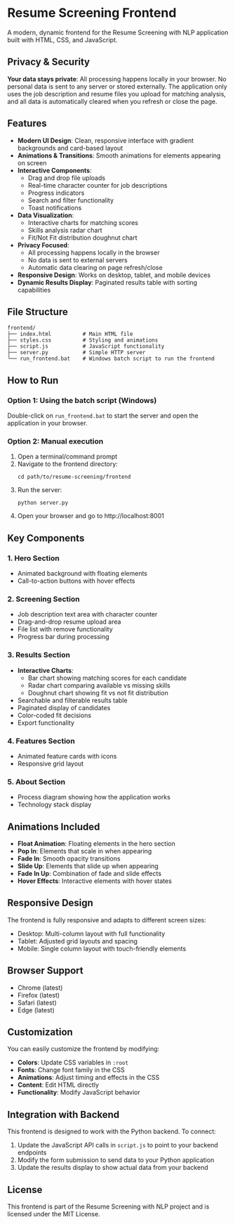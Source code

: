 # Resume Screening Frontend

A modern, dynamic frontend for the Resume Screening with NLP application built with HTML, CSS, and JavaScript.

## Privacy & Security

**Your data stays private**: All processing happens locally in your browser. No personal data is sent to any server or stored externally. The application only uses the job description and resume files you upload for matching analysis, and all data is automatically cleared when you refresh or close the page.

## Features

- **Modern UI Design**: Clean, responsive interface with gradient backgrounds and card-based layout
- **Animations & Transitions**: Smooth animations for elements appearing on screen
- **Interactive Components**: 
  - Drag and drop file uploads
  - Real-time character counter for job descriptions
  - Progress indicators
  - Search and filter functionality
  - Toast notifications
- **Data Visualization**: 
  - Interactive charts for matching scores
  - Skills analysis radar chart
  - Fit/Not Fit distribution doughnut chart
- **Privacy Focused**: 
  - All processing happens locally in the browser
  - No data is sent to external servers
  - Automatic data clearing on page refresh/close
- **Responsive Design**: Works on desktop, tablet, and mobile devices
- **Dynamic Results Display**: Paginated results table with sorting capabilities

## File Structure

```
frontend/
├── index.html          # Main HTML file
├── styles.css          # Styling and animations
├── script.js           # JavaScript functionality
├── server.py           # Simple HTTP server
└── run_frontend.bat    # Windows batch script to run the frontend
```

## How to Run

### Option 1: Using the batch script (Windows)
Double-click on `run_frontend.bat` to start the server and open the application in your browser.

### Option 2: Manual execution
1. Open a terminal/command prompt
2. Navigate to the frontend directory:
   ```
   cd path/to/resume-screening/frontend
   ```
3. Run the server:
   ```
   python server.py
   ```
4. Open your browser and go to http://localhost:8001

## Key Components

### 1. Hero Section
- Animated background with floating elements
- Call-to-action buttons with hover effects

### 2. Screening Section
- Job description text area with character counter
- Drag-and-drop resume upload area
- File list with remove functionality
- Progress bar during processing

### 3. Results Section
- **Interactive Charts**:
  - Bar chart showing matching scores for each candidate
  - Radar chart comparing available vs missing skills
  - Doughnut chart showing fit vs not fit distribution
- Searchable and filterable results table
- Paginated display of candidates
- Color-coded fit decisions
- Export functionality

### 4. Features Section
- Animated feature cards with icons
- Responsive grid layout

### 5. About Section
- Process diagram showing how the application works
- Technology stack display

## Animations Included

- **Float Animation**: Floating elements in the hero section
- **Pop In**: Elements that scale in when appearing
- **Fade In**: Smooth opacity transitions
- **Slide Up**: Elements that slide up when appearing
- **Fade In Up**: Combination of fade and slide effects
- **Hover Effects**: Interactive elements with hover states

## Responsive Design

The frontend is fully responsive and adapts to different screen sizes:
- Desktop: Multi-column layout with full functionality
- Tablet: Adjusted grid layouts and spacing
- Mobile: Single column layout with touch-friendly elements

## Browser Support

- Chrome (latest)
- Firefox (latest)
- Safari (latest)
- Edge (latest)

## Customization

You can easily customize the frontend by modifying:
- **Colors**: Update CSS variables in `:root`
- **Fonts**: Change font family in the CSS
- **Animations**: Adjust timing and effects in the CSS
- **Content**: Edit HTML directly
- **Functionality**: Modify JavaScript behavior

## Integration with Backend

This frontend is designed to work with the Python backend. To connect:
1. Update the JavaScript API calls in `script.js` to point to your backend endpoints
2. Modify the form submission to send data to your Python application
3. Update the results display to show actual data from your backend

## License

This frontend is part of the Resume Screening with NLP project and is licensed under the MIT License.